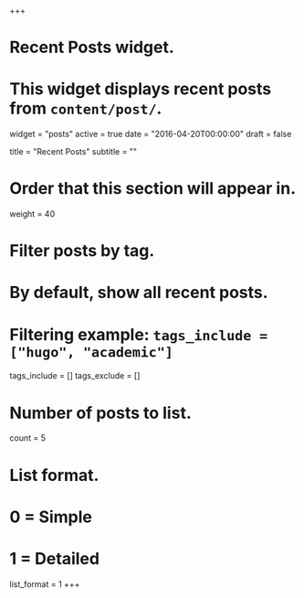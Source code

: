 +++
# Recent Posts widget.
# This widget displays recent posts from `content/post/`.
widget = "posts"
active = true
date = "2016-04-20T00:00:00"
draft = false

title = "Recent Posts"
subtitle = ""

# Order that this section will appear in.
weight = 40

# Filter posts by tag.
#  By default, show all recent posts.
#  Filtering example: `tags_include = ["hugo", "academic"]`
tags_include = []
tags_exclude = []

# Number of posts to list.
count = 5

# List format.
#   0 = Simple
#   1 = Detailed
list_format = 1
+++

